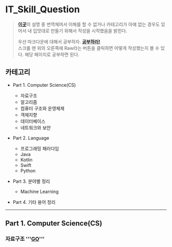 # IT_Skill_Question
> [**이곳**](https://gist.github.com/ihoneymon/652be052a0727ad59601#12-%EB%A7%88%ED%81%AC%EB%8B%A4%EC%9A%B4%EC%9D%98-%EC%9E%A5-%EB%8B%A8%EC%A0%90)의 설명 중 번역체여서 이해를 할 수 없거나 카테고리가 아예 없는 경우도 있어서 내 입맛대로 만들기 위해서 작성을 시작했음을 밝힌다. 
>
>우선 마크다운에 대해서 공부하자.
[**공부하러!**](https://gist.github.com/ihoneymon/652be052a0727ad59601#12-%EB%A7%88%ED%81%AC%EB%8B%A4%EC%9A%B4%EC%9D%98-%EC%9E%A5-%EB%8B%A8%EC%A0%90) \
스크롤 맨 위의 오른쪽에 Raw라는 버튼을 클릭하면 어떻게 작성했는지 볼 수 있다. 해당 페이지로 공부하면 된다.

## 카테고리

+ Part 1. Computer Science(CS)
  + 자료구조
  + 알고리즘
  + 컴퓨터 구조와 운영체제
  + 객체지향
  + 데이터베이스
  + 네트워크와 보안
  
+ Part 2. Language
  + 프로그래밍 패러다임
  + Java
  + Kotlin
  + Swift
  + Python
  
+ Part 3. 분야별 정리
  + Machine Learning
  
+ Part 4. 기타 용어 정리

*****

## Part 1. Computer Science(CS)
### 자료구조 '''[GO]()'''

